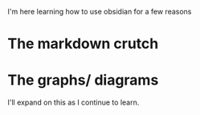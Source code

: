 I'm here learning how to use obsidian for a few reasons

# The markdown crutch


# The graphs/ diagrams

I'll expand on this as I continue to learn.

